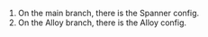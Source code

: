 1. On the main branch, there is the Spanner config.
2. On the Alloy branch, there is the Alloy config.
